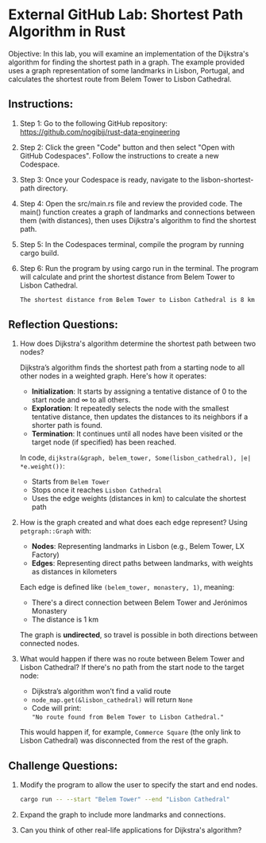 # External GitHub Lab: Shortest Path Algorithm in Rust

Objective: In this lab, you will examine an implementation of the Dijkstra's algorithm for finding the shortest path in a graph. The example provided uses a graph representation of some landmarks in Lisbon, Portugal, and calculates the shortest route from Belem Tower to Lisbon Cathedral.

## Instructions:

1. Step 1: Go to the following GitHub repository: 
https://github.com/nogibjj/rust-data-engineering

2. Step 2: Click the green "Code" button and then select "Open with GitHub Codespaces". Follow the instructions to create a new Codespace.

3. Step 3: Once your Codespace is ready, navigate to the lisbon-shortest-path directory.

4. Step 4: Open the src/main.rs file and review the provided code. The main() function creates a graph of landmarks and connections between them (with distances), then uses Dijkstra's algorithm to find the shortest path.

5. Step 5: In the Codespaces terminal, compile the program by running cargo build.

6. Step 6: Run the program by using cargo run in the terminal. The program will calculate and print the shortest distance from Belem Tower to Lisbon Cathedral.

    ```bash
    The shortest distance from Belem Tower to Lisbon Cathedral is 8 km
    ```

## Reflection Questions:
1. How does Dijkstra's algorithm determine the shortest path between two nodes?

    Dijkstra’s algorithm finds the shortest path from a starting node to all other nodes in a weighted graph. Here's how it operates:
    - **Initialization**: It starts by assigning a tentative distance of 0 to the start node and ∞ to all others.
    - **Exploration**: It repeatedly selects the node with the smallest tentative distance, then updates the distances to its neighbors if a shorter path is found.
    - **Termination**: It continues until all nodes have been visited or the target node (if specified) has been reached.

    In code, `dijkstra(&graph, belem_tower, Some(lisbon_cathedral), |e| *e.weight())`:
    - Starts from `Belem Tower`
    - Stops once it reaches `Lisbon Cathedral`
    - Uses the edge weights (distances in km) to calculate the shortest path


2. How is the graph created and what does each edge represent?
    Using `petgraph::Graph` with:
    - **Nodes**: Representing landmarks in Lisbon (e.g., Belem Tower, LX Factory)
    - **Edges**: Representing direct paths between landmarks, with weights as distances in kilometers

    Each edge is defined like `(belem_tower, monastery, 1)`, meaning:
    - There's a direct connection between Belem Tower and Jerónimos Monastery
    - The distance is 1 km

    The graph is **undirected**, so travel is possible in both directions between connected nodes.

3. What would happen if there was no route between Belem Tower and Lisbon Cathedral?
    If there's no path from the start node to the target node:
    - Dijkstra’s algorithm won’t find a valid route
    - `node_map.get(&lisbon_cathedral)` will return `None`
    - Code will print:  
        `"No route found from Belem Tower to Lisbon Cathedral."`

    This would happen if, for example, `Commerce Square` (the only link to Lisbon Cathedral) was disconnected from the rest of the graph.

## Challenge Questions:

1. Modify the program to allow the user to specify the start and end nodes.

    ```bash
    cargo run -- --start "Belem Tower" --end "Lisbon Cathedral"
    ```

2. Expand the graph to include more landmarks and connections.

3. Can you think of other real-life applications for Dijkstra's algorithm?
